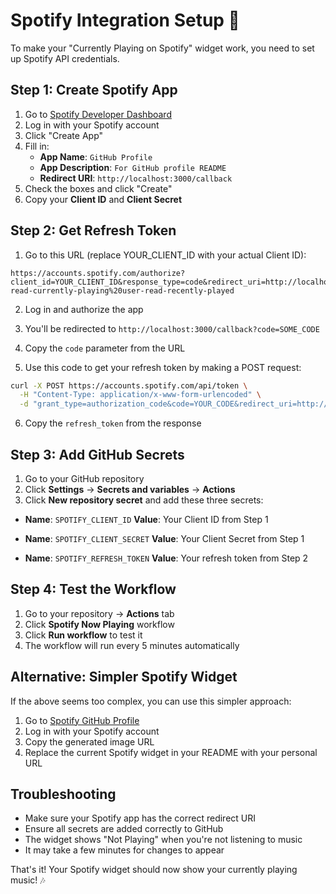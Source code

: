 # Spotify Integration Setup 🎵

To make your "Currently Playing on Spotify" widget work, you need to set up Spotify API credentials.

## Step 1: Create Spotify App

1. Go to [Spotify Developer Dashboard](https://developer.spotify.com/dashboard/)
2. Log in with your Spotify account
3. Click "Create App"
4. Fill in:
   - **App Name**: `GitHub Profile`
   - **App Description**: `For GitHub profile README`
   - **Redirect URI**: `http://localhost:3000/callback`
5. Check the boxes and click "Create"
6. Copy your **Client ID** and **Client Secret**

## Step 2: Get Refresh Token

1. Go to this URL (replace YOUR_CLIENT_ID with your actual Client ID):
```
https://accounts.spotify.com/authorize?client_id=YOUR_CLIENT_ID&response_type=code&redirect_uri=http://localhost:3000/callback&scope=user-read-currently-playing%20user-read-recently-played
```

2. Log in and authorize the app
3. You'll be redirected to `http://localhost:3000/callback?code=SOME_CODE`
4. Copy the `code` parameter from the URL

5. Use this code to get your refresh token by making a POST request:
```bash
curl -X POST https://accounts.spotify.com/api/token \
  -H "Content-Type: application/x-www-form-urlencoded" \
  -d "grant_type=authorization_code&code=YOUR_CODE&redirect_uri=http://localhost:3000/callback&client_id=YOUR_CLIENT_ID&client_secret=YOUR_CLIENT_SECRET"
```

6. Copy the `refresh_token` from the response

## Step 3: Add GitHub Secrets

1. Go to your GitHub repository
2. Click **Settings** → **Secrets and variables** → **Actions**
3. Click **New repository secret** and add these three secrets:

- **Name**: `SPOTIFY_CLIENT_ID`
  **Value**: Your Client ID from Step 1

- **Name**: `SPOTIFY_CLIENT_SECRET`
  **Value**: Your Client Secret from Step 1

- **Name**: `SPOTIFY_REFRESH_TOKEN`
  **Value**: Your refresh token from Step 2

## Step 4: Test the Workflow

1. Go to your repository → **Actions** tab
2. Click **Spotify Now Playing** workflow
3. Click **Run workflow** to test it
4. The workflow will run every 5 minutes automatically

## Alternative: Simpler Spotify Widget

If the above seems too complex, you can use this simpler approach:

1. Go to [Spotify GitHub Profile](https://spotify-github-profile.vercel.app/)
2. Log in with your Spotify account
3. Copy the generated image URL
4. Replace the current Spotify widget in your README with your personal URL

## Troubleshooting

- Make sure your Spotify app has the correct redirect URI
- Ensure all secrets are added correctly to GitHub
- The widget shows "Not Playing" when you're not listening to music
- It may take a few minutes for changes to appear

That's it! Your Spotify widget should now show your currently playing music! 🎶
